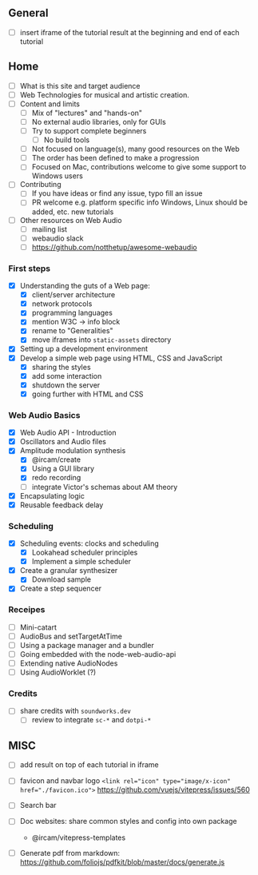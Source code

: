 ## General

- [ ] insert iframe of the tutorial result at the beginning and end of each tutorial

## Home

- [ ] What is this site and target audience
- [ ] Web Technologies for musical and artistic creation. 
- [ ] Content and limits
    + [ ] Mix of "lectures" and "hands-on"
    + [ ] No external audio libraries, only for GUIs
    + [ ] Try to support complete beginners
        * [ ] No build tools 
    + [ ] Not focused on language(s), many good resources on the Web
    + [ ] The order has been defined to make a progression
    + [ ] Focused on Mac, contributions welcome to give some support to Windows users
- [ ] Contributing    
    + [ ] If you have ideas or find any issue, typo fill an issue
    + [ ] PR welcome 
        e.g. platform specific info Windows, Linux should be added, etc.
        new tutorials
- [ ] Other resources on Web Audio
    + [ ] mailing list
    + [ ] webaudio slack
    + [ ] https://github.com/notthetup/awesome-webaudio

### First steps

- [x] Understanding the guts of a Web page: 
    + [x] client/server architecture
    + [x] network protocols
    + [x] programming languages
    + [x] mention W3C -> info block
    + [x] rename to "Generalities"
    + [x] move iframes into `static-assets` directory
- [x] Setting up a development environment 
- [x] Develop a simple web page using HTML, CSS and JavaScript
    + [x] sharing the styles
    + [x] add some interaction
    + [x] shutdown the server
    + [x] going further with HTML and CSS

### Web Audio Basics

- [x] Web Audio API - Introduction
- [x] Oscillators and Audio files
- [x] Amplitude modulation synthesis 
    + [x] @ircam/create
    + [x] Using a GUI library
    + [x] redo recording
    + [ ] integrate Victor's schemas about AM theory
- [x] Encapsulating logic
- [x] Reusable feedback delay 

### Scheduling

- [x] Scheduling events: clocks and scheduling
    + [x] Lookahead scheduler principles
    + [x] Implement a simple scheduler
- [x] Create a granular synthesizer
    + [x] Download sample  
- [x] Create a step sequencer

### Receipes

- [ ] Mini-catart
- [ ] AudioBus and setTargetAtTime
- [ ] Using a package manager and a bundler
- [ ] Going embedded with the node-web-audio-api
- [ ] Extending native AudioNodes
- [ ] Using AudioWorklet (?)

### Credits

- [ ] share credits with `soundworks.dev`
    + [ ] review to integrate `sc-*` and `dotpi-*`

## MISC

- [ ] add result on top of each tutorial in iframe
- [ ] favicon and navbar logo
    `<link rel="icon" type="image/x-icon" href="./favicon.ico">`
    https://github.com/vuejs/vitepress/issues/560
- [ ] Search bar
- [ ] Doc websites: share common styles and config into own package
    + @ircam/vitepress-templates
    
- [ ] Generate pdf from markdown: https://github.com/foliojs/pdfkit/blob/master/docs/generate.js
